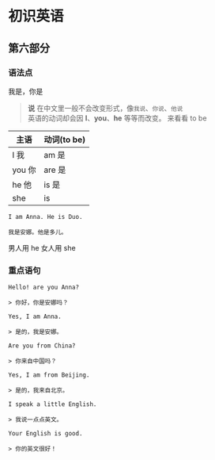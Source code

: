 # 初识英语

## 第六部分

### 语法点

我是，你是

> **说** 在中文里一般不会改变形式，像`我说`、`你说`、`他说`  
> 英语的动词却会因 **I**、**you**、**he** 等等而改变。
> 来看看 to be

| 主语   | 动词(to be) |
| ------ | ----------- |
| I 我   | am 是       |
| you 你 | are 是      |
| he 他  | is 是       |
| she    | is          |

```text
I am Anna. He is Duo.

我是安娜。他是多儿。
```

男人用 he
女人用 she

### 重点语句

```text
Hello! are you Anna?

> 你好，你是安娜吗？
```

```text
Yes, I am Anna.

> 是的，我是安娜。
```

```text
Are you from China?

> 你来自中国吗？
```

```text
Yes, I am from Beijing.

> 是的，我来自北京。
```

```text
I speak a little English.

> 我说一点点英文。
```

```text
Your English is good.

> 你的英文很好！
```
